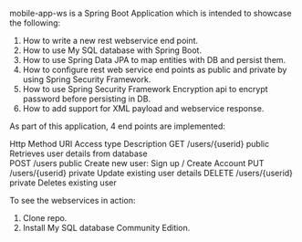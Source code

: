 mobile-app-ws is a Spring Boot Application which is intended to showcase the following:

1. How to write a new rest webservice end point.
2. How to use My SQL database with Spring Boot.
3. How to use Spring Data JPA to map entities with DB and persist them.
4. How to configure rest web service end points as public and private by using Spring Security Framework.
5. How to use Spring Security Framework Encryption api to encrypt password before persisting in DB.
6. How to add support for XML payload and webservice response.


As part of this application, 4 end points are implemented:



Http Method           URI                       Access type             Description 
GET                   /users/{userid}           public                  Retrieves user details from database   
POST                  /users                    public                  Create new user: Sign up / Create Account
PUT                   /users/{userid}           private                 Update existing user details
DELETE                /users/{userid}           private                 Deletes existing user  


To see the webservices in action:

1. Clone repo.
2. Install My SQL database Community Edition.


